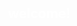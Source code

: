 <!DOCTYPE html>
<html lang="zh">
<head>
    <meta charset="UTF-8">
    <meta name="viewport" content="width=device-width, initial-scale=1.0">
    <title>Reveal.js 示例</title>
    <link rel="stylesheet" href="https://cdnjs.cloudflare.com/ajax/libs/reveal.js/4.3.1/reveal.min.css">
    <script src="https://cdnjs.cloudflare.com/ajax/libs/reveal.js/4.3.1/reveal.min.js"></script>
    <style>
        section {
            position: relative; /* 使 section 成为定位上下文 */
            height: 100vh; /* 设置高度为视口高度 */
        }
        h2 {
            position: absolute; /* 绝对定位 */
            top: 20px; /* 距离顶部 20px */
            left: 20px; /* 距离左边 20px */
            color: white; /* 设置文本颜色为白色 */
            margin: 0; /* 去掉默认边距 */
        }
    </style>
</head>
<body>
    <div class="reveal">
        <div class="slides">
            <section data-background-image="https://s2.loli.net/2024/12/26/wjM3InBDafFsbkQ.png" data-background-opacity="0.7">
                <h2>welcome!</h2>
            </section>
        </div>
    </div>
    <script>
        Reveal.initialize();
    </script>
</body>
</html>